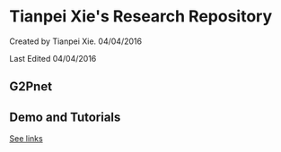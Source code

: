 # Tianpei Xie's Research Repository
Created by Tianpei Xie. 04/04/2016

Last Edited  04/04/2016
## G2Pnet

## Demo and Tutorials
[See links](https://github.com/HeroResearchGroup/TianpeiResearch/tree/master/Demo_Tutorials)


